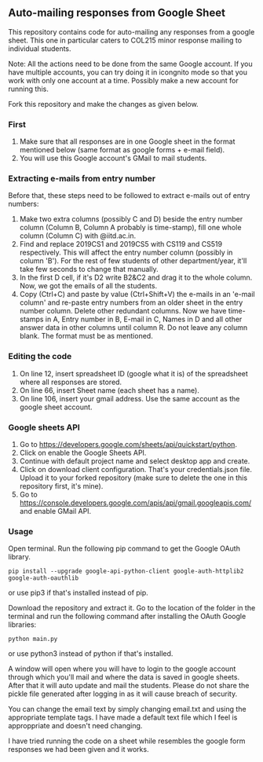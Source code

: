 ## Auto-mailing responses from Google Sheet


This repository contains code for auto-mailing any responses from a google sheet. This one in particular caters to COL215 minor response mailing to individual students. 

Note: All the actions need to be done from the same Google account. If you have multiple accounts, you can try doing it in icongnito mode so that you work with only one account at a time. Possibly make a new account for running this. 

Fork this repository and make the changes as given below.

### First
1. Make sure that all responses are in one Google sheet in the format mentioned below (same format as google forms + e-mail field).
2. You will use this Google account's GMail to mail students. 

### Extracting e-mails from entry number 
Before that, these steps need to be followed to extract e-mails out of entry numbers:
  1. Make two extra columns (possibly C and D) beside the entry number column (Column B, Column A probably is time-stamp), fill one whole column (Column C) with @iitd.ac.in.  
  2. Find and replace 2019CS1 and 2019CS5 with CS119 and CS519 respectively. This will affect the entry number column (possibly in column 'B'). For the rest of few students of other department/year, it'll take few seconds to change that manually.
  3. In the first D cell, if it's D2 write B2&C2 and drag it to the whole column. Now, we got the emails of all the students. 
  4. Copy (Ctrl+C) and paste by value (Ctrl+Shift+V) the e-mails in an 'e-mail column' and re-paste entry numbers from an older sheet in the entry number column. Delete other redundant columns. Now we have time-stamps in A, Entry number in B, E-mail in C, Names in D and all other answer data in other columns until column R. Do not leave any column blank. The format must be as mentioned.
 
  
### Editing the code

1. On line 12, insert spreadsheet ID (google what it is) of the spreadsheet where all responses are stored.  
2. On line 66, insert Sheet name (each sheet has a name).
3. On line 106, insert your gmail address. Use the same account as the google sheet account.

### Google sheets API
1. Go to https://developers.google.com/sheets/api/quickstart/python.
2. Click on enable the Google Sheets API.
3. Continue with default project name and select desktop app and create.
4. Click on download client configuration. That's your credentials.json file. Upload it to your forked repository (make sure to delete the one in this repository first, it's mine). 
5. Go to https://console.developers.google.com/apis/api/gmail.googleapis.com/ and enable GMail API. 

### Usage

Open terminal.
Run the following pip command to get the Google OAuth library.
```
pip install --upgrade google-api-python-client google-auth-httplib2 google-auth-oauthlib
```
or use pip3 if that's installed instead of pip. 

Download the repository and extract it. Go to the location of the folder in the terminal and run the following command after installing the OAuth Google libraries:
```
python main.py
```
or use python3 instead of python if that's installed. 

A window will open where you will have to login to the google account through which you'll mail and where the data is saved in google sheets. After that it will auto update and mail the students. Please do not share the pickle file generated after logging in as it will cause breach of security.

You can change the email text by simply changing email.txt and using the appropriate template tags. I have made a default text file which I feel is approppriate and doesn't need changing. 

I have tried running the code on a sheet while resembles the google form responses we had been given and it works. 
